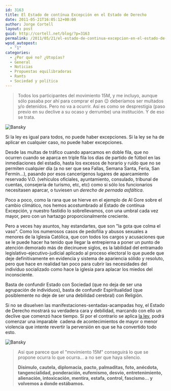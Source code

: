 ```yaml
---
id: 3163
title: El Estado de contínua Excepción en el Estado de Derecho
date: 2011-05-21T16:05:12+00:00
author: Jorge Cortell
layout: post
guid: http://cortell.net/blog/?p=3163
permalink: /2011/05/21/el-estado-de-continua-excepcion-en-el-estado-de-derecho/
wpsd_autopost:
  - "1"
categories:
  - ¿Por qué no? ¿Utopías?
  - General
  - Noticias
  - Propuestas equilibradoras
  - Rants
  - Sociedad y polí­tica
---
```

> Todos los participantes del movimiento 15M, y me incluyo, aunque sólo pasaba por ahí para comprar el pan 😉 deberíamos ser multados y/o detenidos. Pero no va a ocurrir. Así es como se desprestigia (paso previo en su declive a su ocaso y derrumbe) una institución. Y de eso se trata.

<img class="aligncenter" src="http://exprimetuuva.files.wordpress.com/2010/12/banksy-flowers.gif" alt="Bansky" />
  
Si la ley es igual para todos, no puede haber excepciones. Si la ley se ha de aplicar en cualquier caso, no puede haber excepciones.

Desde las multas de tráfico cuando aparcamos en doble fila, que no ocurren cuando se aparca en triple fila los días de partido de fútbol en las inmediaciones del estadio, hasta los excesos de horario y ruído que no se permiten cualquier día (a no ser que sea Fallas, Semana Santa, Feria, San Fermín...), pasando por esos cancerígenos lugares de aparcamiento reservado V.O. (vehículos oficiales, ayuntamiento, consulado, tribunal de cuentas, consejería de turismo, etc, etc) como si sólo los funcionarios necesitasen aparcar, o tuviesen un _derecho de pernada asfáltica_.

Poco a poco, como la rana que se hierve en el ejemplo de Al Gore sobre el cambio climático, nos hemos acostumbrado al Estado de contínua Excepción, y nuestro fastidio lo sobrellevamos, con una umbral cada vez mayor, pero con un hartazgo proporcionalmente creciente.

Pero a veces hay asuntos, hay estandartes, que son "la gota que colma el vaso". Como los numerosos casos de pedofilia y abusos sexuales a menores de la Iglesia Católica, que con todos los cargos y acusaciones que se le puede hacer ha tenido que llegar la entrepierna a poner un punto de atención demorado más de diecinueve siglos, es la labilidad del entramado legislativo-ejecutivo-judicial aplicado al proceso electoral lo que puede que deje definitivamente en evidencia y sistema de apariencia sólido y resoluto, pero que hace en realidad tan poco para cubrir las necesidades del indivíduo socializado como hace la iglesia para aplacar los miedos del inconsciente.

Basta de confundir Estado con Sociedad (que no deja de ser una agrupación de indivíduos), basta de confundir Espiritualidad (que posiblemente no deje de ser una debilidad cerebral) con Religión.

Si no se disuelven las manifestaciones-sentadas-acampadas hoy, el Estado de Derecho mostrará su verdadera cara y debilidad, marcando con ello un declive que comenzó hace tiempo. Si por el contrario se aplica [la ley](http://www.20minutos.es/noticia/1056432/0/junta-electoral/15m/manifestaciones/), podrá comenzar una imparable  cadena de acontecimientos de mayor o menor violencia que intente revertir la perversión en que se ha convertido todo esto.
  
<img class="aligncenter" src="http://filipspagnoli.files.wordpress.com/2008/10/banksy-anarchism.jpg" alt="Bansky" />

> Así que parece que el "movimiento 15M" conseguirá lo que se propone ocurra lo que ocurra... a no ser que haya silencio.
> 
> **Disimulo, cautela, diplomacia, pacto, palmaditas, foto, anécdota, tangencialidad, ponderación, eufemismo, desvío, entretenimiento, alienación, intoxicación, mentira, estafa, control, fascismo... y volvemos a donde estábamos.**